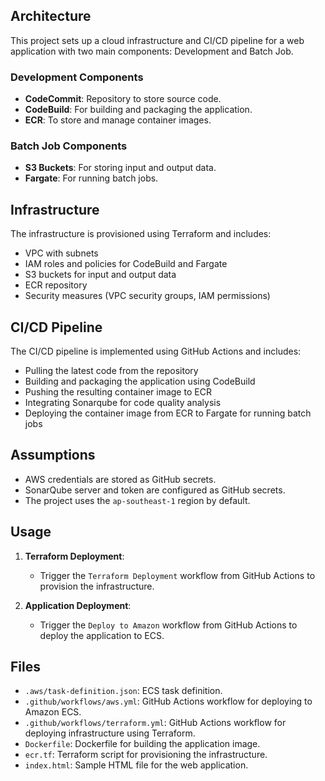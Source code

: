 ## Architecture

This project sets up a cloud infrastructure and CI/CD pipeline for a web application with two main components: Development and Batch Job.

### Development Components
- **CodeCommit**: Repository to store source code.
- **CodeBuild**: For building and packaging the application.
- **ECR**: To store and manage container images.

### Batch Job Components
- **S3 Buckets**: For storing input and output data.
- **Fargate**: For running batch jobs.

## Infrastructure

The infrastructure is provisioned using Terraform and includes:
- VPC with subnets
- IAM roles and policies for CodeBuild and Fargate
- S3 buckets for input and output data
- ECR repository
- Security measures (VPC security groups, IAM permissions)

## CI/CD Pipeline

The CI/CD pipeline is implemented using GitHub Actions and includes:
- Pulling the latest code from the repository
- Building and packaging the application using CodeBuild
- Pushing the resulting container image to ECR
- Integrating Sonarqube for code quality analysis
- Deploying the container image from ECR to Fargate for running batch jobs

## Assumptions

- AWS credentials are stored as GitHub secrets.
- SonarQube server and token are configured as GitHub secrets.
- The project uses the `ap-southeast-1` region by default.

## Usage

1. **Terraform Deployment**:
   - Trigger the `Terraform Deployment` workflow from GitHub Actions to provision the infrastructure.

2. **Application Deployment**:
   - Trigger the `Deploy to Amazon` workflow from GitHub Actions to deploy the application to ECS.

## Files

- `.aws/task-definition.json`: ECS task definition.
- `.github/workflows/aws.yml`: GitHub Actions workflow for deploying to Amazon ECS.
- `.github/workflows/terraform.yml`: GitHub Actions workflow for deploying infrastructure using Terraform.
- `Dockerfile`: Dockerfile for building the application image.
- `ecr.tf`: Terraform script for provisioning the infrastructure.
- `index.html`: Sample HTML file for the web application.
